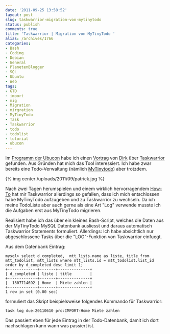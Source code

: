 ```yaml
---
date: '2011-09-25 13:58:52'
layout: post
slug: taskwarrior-migration-von-mytinytodo
status: publish
comments: true
title: 'Taskwarrior | Migration von MyTinyTodo '
alias: /archives/1766
categories:
- Bash
- Coding
- Debian
- General
- PlanetenBlogger
- SQL
- Ubuntu
- Web
tags:
- GTD
- import
- mig
- Migration
- mirgration
- MyTinyTodo
- Task
- Taskwarrior
- todo
- todolist
- tutorial
- ubucon
---
```


Im [Programm der Ubucon](http://ikhaya.ubuntuusers.de/2011/09/06/das-programm-der-ubucon-2011-steht/) habe ich einen [Vortrag](http://www.ubucon.de/programm/taskwarrior) von [Dirk](http://www.deimeke.net/dirk/blog/) über [Taskwarrior](http://taskwarrior.org) gefunden. Aus Gründen hat mich das Tool interessiert. Ich habe zwar bereits eine Todo-Verwaltung (nämlich [MyTinytodo](http://mytinytodo.net/)) aber trotzdem.

{% img center /uploads/2011/09/patrick.jpg %}

Nach zwei Tagen herumspielen und einem wirklich hervorragendem [How-To](http://taskwarrior.org/projects/taskwarrior/wiki/Tutorial) hat mir Taskwarrior allerdings so gefallen, dass ich mich entschlossen habe MyTinyTodo aufzugeben und zu Taskwarrior zu wechseln. Da ich meine TodoListe aber auch gerne als eine Art "Log" verwende musste ich die Aufgaben erst aus MyTinyTodo migrieren.

Realisiert habe ich das über ein kleines Bash-Script, welches die Daten aus der MyTinyTodo MySQL Datenbank ausliesst und daraus automatisch Taskwarrior Statements formuliert. Allerdings: Ich habe absichtlich nur abgeschlossene Tasks über die "LOG"-Funktion von Taskwarrior einfuegt.



Aus dem Datenbank Eintrag:



    mysql> select d_completed,  mtt_lists.name as liste, title from mtt_todolist, mtt_lists where mtt_lists.id = mtt_todolist.list_id order by d_completed desc limit 1;
    +-------------+-------+--------------+
    | d_completed | liste | title        |
    +-------------+-------+--------------+
    |  1307714692 | Home  | Miete zahlen |
    +-------------+-------+--------------+
    1 row in set (0.00 sec)



formuliert das Skript beispielsweise folgendes Kommando für Taskwarrior:

```
task log due:20110610 pro:IMPORT-Home Miete zahlen
```


Das passiert eben für jede Eintrag in der Todo-Datenbank, damit ich dort nachschlagen kann wann was passiert ist.
